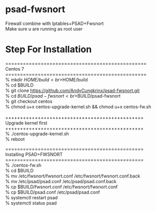 # psad-fwsnort
Firewall combine with Iptables+PSAD+Fwsnort <br>
Make sure u are running as root user <br>
# Step For Installation <br>
================================================<br>
Centos 7<br>
================================================<br>
% mkdir $HOME/build<br>
% BUILD=$HOME/build<br>
% cd $BUILD<br>
% git clone https://github.com/AndyCungkrinx/psad-fwsnort.git<br>
% cd $BUILD/psad-fwsnort<br>
% BPS=$BUILD/psad-fwsnort<br>
% git checkout centos<br>
% chmod u+x centos-upgrade-kernel.sh && chmod u+x centos-fw.sh<br>
<br>
+++++++++++++++++++++++++++++++++++++++++++++++<br>
Upgrade kernel first<br>
+++++++++++++++++++++++++++++++++++++++++++++++<br>
% ./centos-upgrade-kernel.sh<br>
% reboot<br>

===============================================<br>
Installing PSAD+FWSNORT<br>
===============================================<br>
% ./centos-fw.sh<br>
% cd $BUILD<br>
% mv /etc/fwsnort/fwsnort.conf /etc/fwsnort/fwsnort.conf.back<br>
% mv /etc/psad/psad.conf /etc/psad/psad.conf.back<br>
% cp $BUILD/fwsnort.conf /etc/fwsnort/fwsnort.conf<br>
% cp $BUILD/psad.conf /etc/psad/psad.conf<br>
% systemctl restart psad<br>
% systemctl status psad<br>
